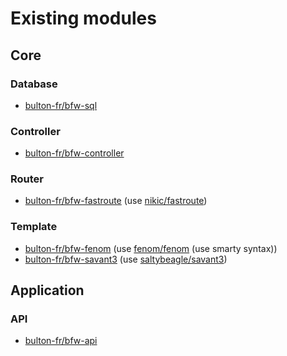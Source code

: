 # Existing modules

## Core

### Database

*   [bulton-fr/bfw-sql](https://github.com/bulton-fr/bfw-sql)

### Controller

*   [bulton-fr/bfw-controller](https://github.com/bulton-fr/bfw-controller)

### Router

*   [bulton-fr/bfw-fastroute](https://github.com/bulton-fr/bfw-fastroute) (use [nikic/fastroute](https://github.com/nikic/FastRoute))

### Template

*   [bulton-fr/bfw-fenom](https://github.com/bulton-fr/bfw-fenom) (use [fenom/fenom](/wiki-cms/collections/entry/fenom-template/fenom) (use smarty syntax))
*   [bulton-fr/bfw-savant3](https://github.com/bulton-fr/bfw-savant3) (use [saltybeagle/savant3](https://github.com/saltybeagle/savant3))

## Application

### API

*   [bulton-fr/bfw-api](https://github.com/bulton-fr/bfw-api)
